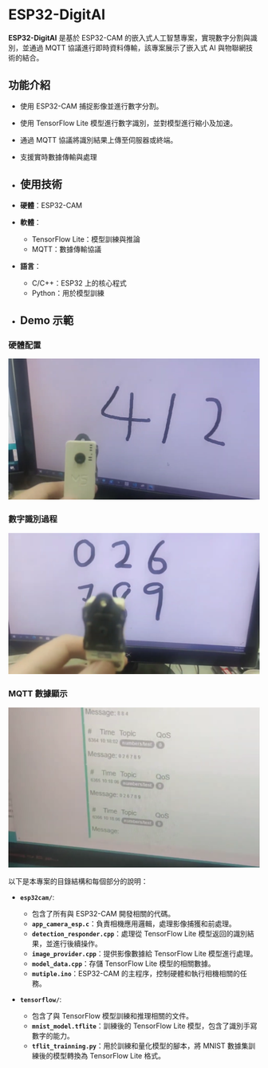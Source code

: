 # ESP32-DigitAI

**ESP32-DigitAI** 是基於 ESP32-CAM 的嵌入式人工智慧專案，實現數字分割與識別，並通過 MQTT 協議進行即時資料傳輸，該專案展示了嵌入式 AI 與物聯網技術的結合。

## 功能介紹
- 使用 ESP32-CAM 捕捉影像並進行數字分割。
- 使用 TensorFlow Lite 模型進行數字識別，並對模型進行縮小及加速。
- 通過 MQTT 協議將識別結果上傳至伺服器或終端。
- 支援實時數據傳輸與處理

- ## 使用技術
- **硬體**：ESP32-CAM
- **軟體**：
  - TensorFlow Lite：模型訓練與推論
  - MQTT：數據傳輸協議
- **語言**：
  - C/C++：ESP32 上的核心程式
  - Python：用於模型訓練
 
- ## Demo 示範

### 硬體配置
![硬體配置](https://github.com/qazxcvbnnm0147/ESP32-DigitAI/raw/main/assets/hardware-setup.png)

### 數字識別過程
![數字識別](https://github.com/qazxcvbnnm0147/ESP32-DigitAI/raw/main/assets/digit-recognition.png)

### MQTT 數據顯示
![MQTT 數據](https://github.com/qazxcvbnnm0147/ESP32-DigitAI/raw/main/assets/mqtt-data-display.png)


以下是本專案的目錄結構和每個部分的說明：

- **`esp32cam/`**:
  - 包含了所有與 ESP32-CAM 開發相關的代碼。
  - **`app_camera_esp.c`**：負責相機應用邏輯，處理影像捕獲和前處理。
  - **`detection_responder.cpp`**：處理從 TensorFlow Lite 模型返回的識別結果，並進行後續操作。
  - **`image_provider.cpp`**：提供影像數據給 TensorFlow Lite 模型進行處理。
  - **`model_data.cpp`**：存儲 TensorFlow Lite 模型的相關數據。
  - **`mutiple.ino`**：ESP32-CAM 的主程序，控制硬體和執行相機相關的任務。

- **`tensorflow/`**:
  - 包含了與 TensorFlow 模型訓練和推理相關的文件。
  - **`mnist_model.tflite`**：訓練後的 TensorFlow Lite 模型，包含了識別手寫數字的能力。
  - **`tflit_trainning.py`**：用於訓練和量化模型的腳本，將 MNIST 數據集訓練後的模型轉換為 TensorFlow Lite 格式。

